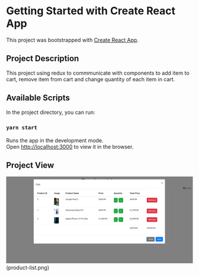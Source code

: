 # Getting Started with Create React App

This project was bootstrapped with [Create React App](https://github.com/facebook/create-react-app).

## Project Description

This project using redux to commmunicate with components to add item to cart, remove item from cart and change quantity of each item in cart.

## Available Scripts

In the project directory, you can run:

### `yarn start`

Runs the app in the development mode.\
Open [http://localhost:3000](http://localhost:3000) to view it in the browser.

## Project View

![project photo](product-cart.png)(product-list.png)
